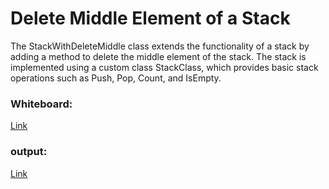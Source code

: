 ﻿# Delete Middle Element of a Stack
The StackWithDeleteMiddle class extends the functionality of a stack by adding a method to delete the middle element of the stack. The stack is implemented using a custom class StackClass, which provides basic stack operations such as Push, Pop, Count, and IsEmpty.

### Whiteboard:
[Link]([assets/WWWWh.PNG](https://github.com/Abed1313/challenges-and-data-structures2/blob/Delete-Middle-Element-Stack/Data%20Structures/Stack%20%26%20Queue/StackAndQueue/assets/WWWWh.PNG))
### output:
[Link](https://github.com/Abed1313/challenges-and-data-structures2/blob/Delete-Middle-Element-Stack/Data%20Structures/Stack%20%26%20Queue/StackAndQueue/assets/As.PNG)
